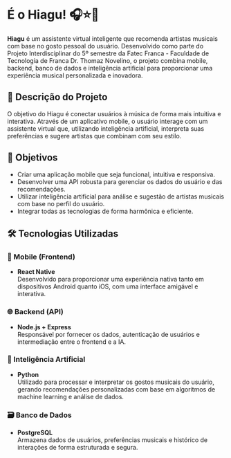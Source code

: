 # É o Hiagu! 🎧⭐🤖

**Hiagu** é um assistente virtual inteligente que recomenda artistas musicais com base no gosto pessoal do usuário. Desenvolvido como parte do Projeto Interdisciplinar do 5º semestre da Fatec Franca - Faculdade de Tecnologia de Franca Dr. Thomaz Novelino, o projeto combina mobile, backend, banco de dados e inteligência artificial para proporcionar uma experiência musical personalizada e inovadora.

## 📱 Descrição do Projeto

O objetivo do Hiagu é conectar usuários à música de forma mais intuitiva e interativa. Através de um aplicativo mobile, o usuário interage com um assistente virtual que, utilizando inteligência artificial, interpreta suas preferências e sugere artistas que combinam com seu estilo.

## 🎯 Objetivos

- Criar uma aplicação mobile que seja funcional, intuitiva e responsiva.
- Desenvolver uma API robusta para gerenciar os dados do usuário e das recomendações.
- Utilizar inteligência artificial para análise e sugestão de artistas musicais com base no perfil do usuário.
- Integrar todas as tecnologias de forma harmônica e eficiente.

## 🛠️ Tecnologias Utilizadas

### 📱 Mobile (Frontend)
- **React Native**  
  Desenvolvido para proporcionar uma experiência nativa tanto em dispositivos Android quanto iOS, com uma interface amigável e interativa.

### 🌐 Backend (API)
- **Node.js + Express**  
  Responsável por fornecer os dados, autenticação de usuários e intermediação entre o frontend e a IA.

### 🧠 Inteligência Artificial
- **Python**  
  Utilizado para processar e interpretar os gostos musicais do usuário, gerando recomendações personalizadas com base em algoritmos de machine learning e análise de dados.

### 🗃️ Banco de Dados
- **PostgreSQL**  
  Armazena dados de usuários, preferências musicais e histórico de interações de forma estruturada e segura.
